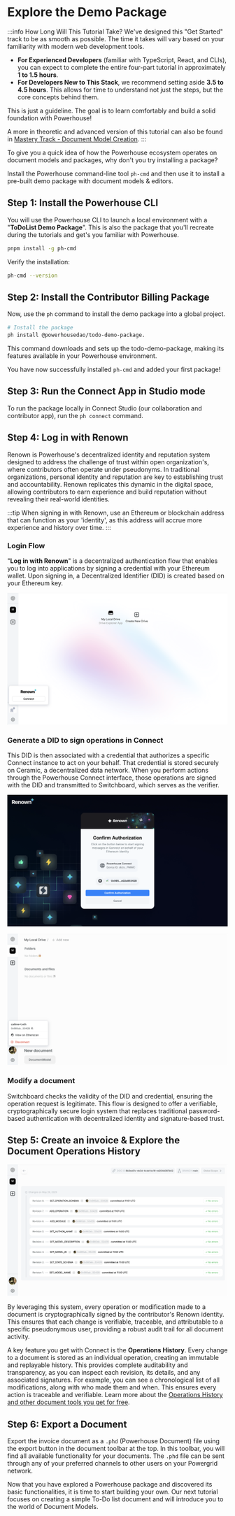# Explore the Demo Package

:::info How Long Will This Tutorial Take?
We've designed this "Get Started" track to be as smooth as possible. The time it takes will vary based on your familiarity with modern web development tools.

- **For Experienced Developers** (familiar with TypeScript, React, and CLIs), you can expect to complete the entire four-part tutorial in approximately **1 to 1.5 hours**.
- **For Developers New to This Stack**, we recommend setting aside **3.5 to 4.5 hours**. This allows for time to understand not just the steps, but the core concepts behind them.

This is just a guideline. The goal is to learn comfortably and build a solid foundation with Powerhouse!

A more in theoretic and advanced version of this tutorial can also be found in [Mastery Track - Document Model Creation](../MasteryTrack/DocumentModelCreation/WhatIsADocumentModel).
:::


To give you a quick idea of how the Powerhouse ecosystem operates on document models and packages, why don\'t you try installing a package?   

Install the Powerhouse command-line tool `ph-cmd` and then use it to install a pre-built demo package with document models & editors.

## Step 1: Install the Powerhouse CLI

You will use the Powerhouse CLI to launch a local environment with a "**ToDoList Demo Package**". 
This is also the package that you'll recreate during the tutorials and get's you familiar with Powerhouse. 

```bash
pnpm install -g ph-cmd
```

Verify the installation:

```bash
ph-cmd --version
```                                                   

## Step 2: Install the Contributor Billing Package

Now, use the `ph` command to install the demo package into a global project.

```bash
# Install the package
ph install @powerhousedao/todo-demo-package.
```

This command downloads and sets up the todo-demo-package, making its features available in your Powerhouse environment.

You have now successfully installed `ph-cmd` and added your first package! 

## Step 3: Run the Connect App in Studio mode
To run the package locally in Connect Studio (our collaboration and contributor app), run the `ph connect` command. 

## Step 4: Log in with Renown

Renown is Powerhouse's decentralized identity and reputation system designed to address the challenge of trust within open organization's, where contributors often operate under pseudonyms. In traditional organizations, personal identity and reputation are key to establishing trust and accountability. Renown replicates this dynamic in the digital space, allowing contributors to earn experience and build reputation without revealing their real-world identities.

:::tip
When signing in with Renown, use an Ethereum or blockchain address that can function as your \'identity\', as this address will accrue more experience and history over time.
:::

### Login Flow 
"**Log in with Renown**" is a decentralized authentication flow that enables you to log into applications by signing a credential with your Ethereum wallet. Upon signing in, a Decentralized Identifier (DID) is created based on your Ethereum key. 

![Renown Login](./images/RenownLogin.png)

### Generate a DID to sign operations in Connect
This DID is then associated with a credential that authorizes a specific Connect instance to act on your behalf. That credential is stored securely on Ceramic, a decentralized data network. When you perform actions through the Powerhouse Connect interface, those operations are signed with the DID and transmitted to Switchboard, which serves as the verifier. 

![Renown Login](./images/ConnectAddress.png)

![Renown Login](./images/LoginComplete.png)

### Modify a document
Switchboard checks the validity of the DID and credential, ensuring the operation request is legitimate. This flow is designed to offer a verifiable, cryptographically secure login system that replaces traditional password-based authentication with decentralized identity and signature-based trust.

## Step 5: Create an invoice & Explore the Document Operations History 

![Renown Login](./images/OperationsHistory.png)

By leveraging this system, every operation or modification made to a document is cryptographically signed by the contributor\'s Renown identity. This ensures that each change is verifiable, traceable, and attributable to a specific pseudonymous user, providing a robust audit trail for all document activity. 

A key feature you get with Connect is the **Operations History**. Every change to a document is stored as an individual operation, creating an immutable and replayable history. This provides complete auditability and transparency, as you can inspect each revision, its details, and any associated signatures. For example, you can see a chronological list of all modifications, along with who made them and when. This ensures every action is traceable and verifiable.
Learn more about the [Operations History and other document tools you get for free](../MasteryTrack/BuildingUserExperiences/DocumentTools/OperationHistory).

## Step 6: Export a Document

Export the invoice document as a `.phd` (Powerhouse Document) file using the export button in the document toolbar at the top. In this toolbar, you will find all available functionality for your documents. The `.phd` file can be sent through any of your preferred channels to other users on your Powergrid network. 

Now that you have explored a Powerhouse package and discovered its basic functionalities, it is time to start building your own. 
Our next tutorial focuses on creating a simple To-Do list document and will introduce you to the world of Document Models. 

